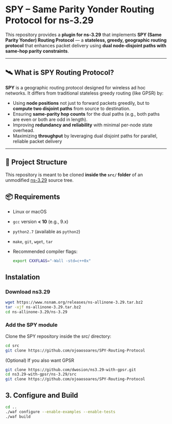 # SPY – Same Parity Yonder Routing Protocol for ns-3.29

This repository provides a **plugin for ns-3.29** that implements **SPY (Same Parity Yonder) Routing Protocol** — a **stateless, greedy, geographic routing protocol** that enhances packet delivery using **dual node-disjoint paths with same-hop parity constraints**.

---

## 🛰️ What is SPY Routing Protocol?

**SPY** is a geographic routing protocol designed for wireless ad hoc networks. It differs from traditional stateless greedy routing (like GPSR) by:

- Using **node positions** not just to forward packets greedily, but to **compute two disjoint paths** from source to destination.
- Ensuring **same-parity hop counts** for the dual paths (e.g., both paths are even or both are odd in length).
- Improving **redundancy and reliability** with minimal per-node state overhead.
- Maximizing **throughput** by leveraging dual disjoint paths for parallel, reliable packet delivery

---

## 📁 Project Structure

This repository is meant to be cloned **inside the `src/` folder** of an unmodified [ns-3.29](https://www.nsnam.org) source tree.

## 📦 Requirements

- Linux or macOS
- `gcc` version **< 10** (e.g., 9.x)
- `python2.7` (available as `python2`)
- `make`, `git`, `wget`, `tar`
- Recommended compiler flags:
  
  ```bash
  export CXXFLAGS="-Wall -std=c++0x"
  ```

## Instalation

### Download ns3.29

```bash
wget https://www.nsnam.org/releases/ns-allinone-3.29.tar.bz2
tar -xjf ns-allinone-3.29.tar.bz2
cd ns-allinone-3.29/ns-3.29
```

### Add the SPY module

Clone the SPY repository inside the src/ directory:

```bash
cd src
git clone https://github.com/ojoaosoares/SPY-Routing-Protocol
```

(Optional) If you also want GPSR

```bash
git clone https://github.com/dwosion/ns3.29-with-gpsr.git
cd ns3.29-with-gpsr/ns-3.29/src
git clone https://github.com/ojoaosoares/SPY-Routing-Protocol
```

## 3. Configure and Build

```bash
cd ..
./waf configure --enable-examples --enable-tests
./waf build
```